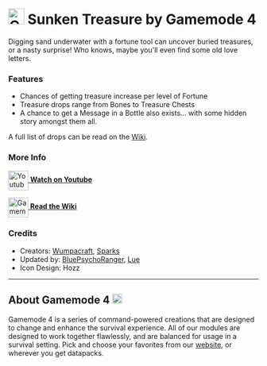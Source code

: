 # <img src="https://raw.githubusercontent.com/Gamemode4Dev/GM4_Datapacks/master/base/images/gm4_logo.png" alt="GM4 Logo" width="32" /> Sunken Treasure by Gamemode 4<!--$pmc:delete-->

Digging sand underwater with a fortune tool can uncover buried treasures, or a nasty surprise! Who knows, maybe you'll even find some old love letters. <!--$pmc:headerSize-->

### Features
- Chances of getting treasure increase per level of Fortune
- Treasure drops range from Bones to Treasure Chests
- A chance to get a Message in a Bottle also exists... with some hidden story amongst them all.

A full list of drops can be read on the [Wiki](https://wiki.gm4.co/Sunken_Treasure).

### More Info
[<img src="https://raw.githubusercontent.com/Gamemode4Dev/GM4_Datapacks/master/base/images/youtube_logo.png" alt="Youtube Logo" width="40" align="center"/> **Watch on Youtube**](https://www.youtube.com/watch?v=VV7ZIyIzKV0)

[<img src="https://raw.githubusercontent.com/Gamemode4Dev/GM4_Datapacks/master/base/images/gm4_wiki_logo.png" alt="Gamemode 4 Wiki Logo" width="40" align="center"/> **Read the Wiki**](https://wiki.gm4.co/wiki/Sunken_Treasure)

### Credits
- Creators: [Wumpacraft](https://twitter.com/wumpacraft), [Sparks](https://twitter.com/SelcouthSparks)
- Updated by: [BluePsychoRanger](https://twitter.com/BluPsychoRanger), [Lue](https://github.com/Luexa)
- Icon Design: Hozz

---
## About Gamemode 4 <img src="https://raw.githubusercontent.com/Gamemode4Dev/GM4_Datapacks/master/base/images/gm4_logo.png" alt="Gamemode 4 Logo" width="20"/>
Gamemode 4 is a series of command-powered creations that are designed to change and enhance the survival experience. All of our modules are designed to work together flawlessly, and are balanced for usage in a survival setting. Pick and choose your favorites from our [website](https://gm4.co), or wherever you get datapacks.